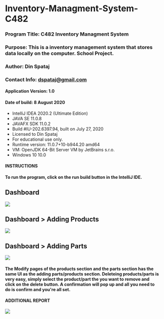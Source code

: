 # Inventory-Managment-System-C482

### Program Title: C482 Inventory Managment System
### Purpose: This is a inventory management system that stores data locally on the computer. School Project. 
### Author: Din Spataj
### Contact Info: dspataj@gmail.com

#### Application Version: 1.0
#### Date of build: 8 August 2020

- IntelliJ IDEA 2020.2 (Ultimate Edition)
- JAVA SE 11.0.8
- JAVAFX SDK 11.0.2
- Build #IU-202.6397.94, built on July 27, 2020
- Licensed to Din Spataj
- For educational use only.
- Runtime version: 11.0.7+10-b944.20 amd64
- VM: OpenJDK 64-Bit Server VM by JetBrains s.r.o.
- Windows 10 10.0

#### INSTRUCTIONS
#### To run the program, click on the run build button in the IntelliJ IDE.

## Dashboard
![](https://github.com/DinShpati/Inventory-Managment-System-C482/blob/main/imgs/1.PNG?raw=true)

## Dashboard > Adding Products
![](https://github.com/DinShpati/Inventory-Managment-System-C482/blob/main/imgs/2.PNG?raw=true)

## Dashboard > Adding Parts
![](https://github.com/DinShpati/Inventory-Managment-System-C482/blob/main/imgs/3.PNG?raw=true)

#### The Modify pages of the products section and the parts section has the same UI as the adding parts/products section. Deleteing products/parts is very easy, simply select the product/part the you want to remove and click on the delete button. A confirmation will pop up and all you need to do is confirm and you're all set. 

#### ADDITIONAL REPORT
![](![image](https://user-images.githubusercontent.com/25906602/129331458-f683cd9d-e0bf-4567-b5f5-f8cb050d84c4.png))
